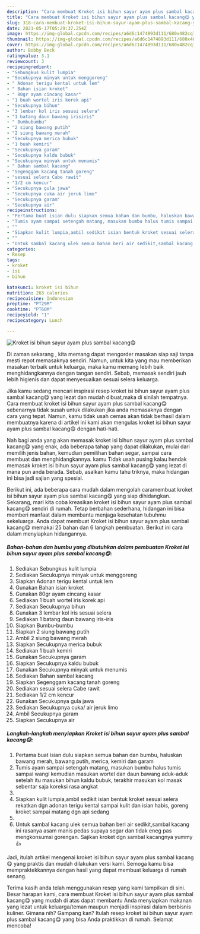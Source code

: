 ```yaml
---
description: "Cara membuat Kroket isi bihun sayur ayam plus sambal kacang😋 yang enak Untuk Jualan"
title: "Cara membuat Kroket isi bihun sayur ayam plus sambal kacang😋 yang enak Untuk Jualan"
slug: 318-cara-membuat-kroket-isi-bihun-sayur-ayam-plus-sambal-kacang-yang-enak-untuk-jualan
date: 2021-05-17T05:29:37.254Z
image: https://img-global.cpcdn.com/recipes/a6d6c1474893d111/680x482cq70/kroket-isi-bihun-sayur-ayam-plus-sambal-kacang😋-foto-resep-utama.jpg
thumbnail: https://img-global.cpcdn.com/recipes/a6d6c1474893d111/680x482cq70/kroket-isi-bihun-sayur-ayam-plus-sambal-kacang😋-foto-resep-utama.jpg
cover: https://img-global.cpcdn.com/recipes/a6d6c1474893d111/680x482cq70/kroket-isi-bihun-sayur-ayam-plus-sambal-kacang😋-foto-resep-utama.jpg
author: Bobby Beck
ratingvalue: 3.1
reviewcount: 3
recipeingredient:
- "Sebungkus kulit lumpia"
- "Secukupnya minyak untuk menggoreng"
- " Adonan terigu kental untuk lem"
- " Bahan isian kroket"
- " 80gr ayam cincang kasar"
- "1 buah wortel iris korek api"
- "Secukupnya bihun"
- "3 lembar kol iris sesuai selera"
- "1 batang daun bawang irisiris"
- " Bumbubumbu"
- "2 siung bawang putih"
- "2 siung bawang merah"
- "Secukupnya merica bubuk"
- "1 buah kemiri"
- "Secukupnya garam"
- "Secukupnya kaldu bubuk"
- "Secukupnya minyak untuk menumis"
- " Bahan sambal kacang"
- "Segenggam kacang tanah goreng"
- "sesuai selera Cabe rawit"
- "1/2 cm kencur"
- "Secukupnya gula jawa"
- "Secukupnya cuka air jeruk limo"
- "Secukupnya garam"
- "Secukupnya air"
recipeinstructions:
- "Pertama buat isian dulu siapkan semua bahan dan bumbu, haluskan bawang merah, bawang putih, merica, kemiri dan garam"
- "Tumis ayam sampai setengah matang, masukan bumbu halus tumis sampai wangi kemudian masukan wortel dan daun bawang aduk-aduk setelah itu masukan bihun kaldu bubuk, terakhir masukan kol masak sebentar saja koreksi rasa angkat"
- ""
- "Siapkan kulit lumpia,ambil sedikit isian bentuk kroket sesuai selera rekatkan dgn adonan terigu kental sampai kulit dan isian habis, goreng kroket sampai matang dgn api sedang"
- ""
- "Untuk sambal kacang ulek semua bahan beri air sedikit,sambal kacang ini rasanya asam manis pedas supaya segar dan tidak eneg pas mengkonsumsi gorengan. Sajikan kroket dgn sambal kacangnya yummy👍"
categories:
- Resep
tags:
- kroket
- isi
- bihun

katakunci: kroket isi bihun 
nutrition: 263 calories
recipecuisine: Indonesian
preptime: "PT29M"
cooktime: "PT60M"
recipeyield: "1"
recipecategory: Lunch

---
```



![Kroket isi bihun sayur ayam plus sambal kacang😋](https://img-global.cpcdn.com/recipes/a6d6c1474893d111/680x482cq70/kroket-isi-bihun-sayur-ayam-plus-sambal-kacang😋-foto-resep-utama.jpg)

Di zaman  sekarang , kita memang dapat mengorder masakan siap saji tanpa mesti repot memasaknya sendiri. Namun, untuk kita yang mau memberikan masakan terbaik untuk keluarga, maka kamu memang lebih baik menghidangkannya dengan tangan sendiri. Sebab, memasak sendiri jauh lebih higienis dan dapat menyesuaikan sesuai selera keluarga.

Jika kamu sedang mencari inspirasi resep kroket isi bihun sayur ayam plus sambal kacang😋 yang lezat dan mudah dibuat,maka di sinilah tempatnya. Cara membuat kroket isi bihun sayur ayam plus sambal kacang😋  sebenarnya tidak susah untuk dilakukan jika anda memasaknya dengan cara yang tepat. Namun, kamu tidak usah cemas akan tidak berhasil dalam membuatnya 
karena di artikel ini kami akan mengulas kroket isi bihun sayur ayam plus sambal kacang😋 dengan hati-hati.  



Nah bagi anda yang akan memasak kroket isi bihun sayur ayam plus sambal kacang😋 yang enak, ada beberapa tahap yang dapat dilakukan, mulai dari memilih jenis bahan, kemudian pemilihan bahan segar, sampai cara membuat dan menghidangkannya. kamu Tidak usah pusing kalau hendak memasak kroket isi bihun sayur ayam plus sambal kacang😋 yang lezat di mana pun anda berada. Sebab, asalkan kamu  tahu triknya, maka hidangan ini bisa jadi sajian yang spesial.

Berikut ini, ada beberapa cara mudah dalam mengolah caramembuat kroket isi bihun sayur ayam plus sambal kacang😋 yang siap dihidangkan. Sekarang, mari kita coba kreasikan kroket isi bihun sayur ayam plus sambal kacang😋 sendiri di rumah. Tetap berbahan sederhana, hidangan ini bisa memberi manfaat dalam membantu menjaga kesehatan tubuhmu sekeluarga. Anda dapat membuat Kroket isi bihun sayur ayam plus sambal kacang😋 memakai 25 bahan dan 6 langkah pembuatan. Berikut ini cara dalam menyiapkan hidangannya.

<!--inarticleads1-->

##### Bahan-bahan dan bumbu yang dibutuhkan dalam pembuatan Kroket isi bihun sayur ayam plus sambal kacang😋:

1. Sediakan Sebungkus kulit lumpia
1. Sediakan Secukupnya minyak untuk menggoreng
1. Siapkan  Adonan terigu kental untuk lem
1. Gunakan  Bahan isian kroket
1. Gunakan  80gr ayam cincang kasar
1. Sediakan 1 buah wortel iris korek api
1. Sediakan Secukupnya bihun
1. Gunakan 3 lembar kol iris sesuai selera
1. Sediakan 1 batang daun bawang iris-iris
1. Siapkan  Bumbu-bumbu
1. Siapkan 2 siung bawang putih
1. Ambil 2 siung bawang merah
1. Siapkan Secukupnya merica bubuk
1. Sediakan 1 buah kemiri
1. Gunakan Secukupnya garam
1. Siapkan Secukupnya kaldu bubuk
1. Gunakan Secukupnya minyak untuk menumis
1. Sediakan  Bahan sambal kacang
1. Siapkan Segenggam kacang tanah goreng
1. Sediakan sesuai selera Cabe rawit
1. Sediakan 1/2 cm kencur
1. Gunakan Secukupnya gula jawa
1. Sediakan Secukupnya cuka/ air jeruk limo
1. Ambil Secukupnya garam
1. Siapkan Secukupnya air




<!--inarticleads2-->

##### Langkah-langkah menyiapkan Kroket isi bihun sayur ayam plus sambal kacang😋:

1. Pertama buat isian dulu siapkan semua bahan dan bumbu, haluskan bawang merah, bawang putih, merica, kemiri dan garam
1. Tumis ayam sampai setengah matang, masukan bumbu halus tumis sampai wangi kemudian masukan wortel dan daun bawang aduk-aduk setelah itu masukan bihun kaldu bubuk, terakhir masukan kol masak sebentar saja koreksi rasa angkat
1. 
1. Siapkan kulit lumpia,ambil sedikit isian bentuk kroket sesuai selera rekatkan dgn adonan terigu kental sampai kulit dan isian habis, goreng kroket sampai matang dgn api sedang
1. 
1. Untuk sambal kacang ulek semua bahan beri air sedikit,sambal kacang ini rasanya asam manis pedas supaya segar dan tidak eneg pas mengkonsumsi gorengan. Sajikan kroket dgn sambal kacangnya yummy👍




Jadi, itulah artikel mengenai  kroket isi bihun sayur ayam plus sambal kacang😋  yang praktis dan mudah dilakukan versi kami. Semoga kamu bisa mempraktekkannya dengan hasil yang dapat membuat keluarga di rumah senang. 

Terima kasih anda telah menggunakan resep yang kami tampilkan di sini. Besar harapan kami, cara membuat  Kroket isi bihun sayur ayam plus sambal kacang😋 yang mudah di atas dapat membantu Anda menyiapkan makanan yang lezat untuk keluarga/teman maupun menjadi inspirasi dalam berbisnis kuliner. Gimana nih? Gampang kan? Itulah resep kroket isi bihun sayur ayam plus sambal kacang😋 yang bisa Anda praktikkan di rumah. Selamat mencoba!

